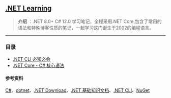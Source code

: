 ## [.NET Learning](#)
> **介绍** ：.NET 8.0+ C# 12.0 学习笔记，全程采用.NET Core,包含了常用的语法和特殊博客性质的笔记，一起学习这门诞生于2002的编程语言。

----
### 目录
- [.NET CLI 必知必会](docs/dotnet-cli)
- [.NET Core - C# 核心语法](docs/csharp)


#### 参考资料
[C#](https://learn.microsoft.com/zh-cn/dotnet/csharp)、[dotnet](https://dotnet.microsoft.com/zh-cn/)、[.NET Download](https://dotnet.microsoft.com/zh-cn/download/dotnet)、[.NET 基础知识文档](https://learn.microsoft.com/zh-cn/dotnet/fundamentals/)、[.NET CLI](https://learn.microsoft.com/zh-cn/dotnet/core/tools/)、[NuGet](https://learn.microsoft.com/zh-cn/nuget/what-is-nuget)
